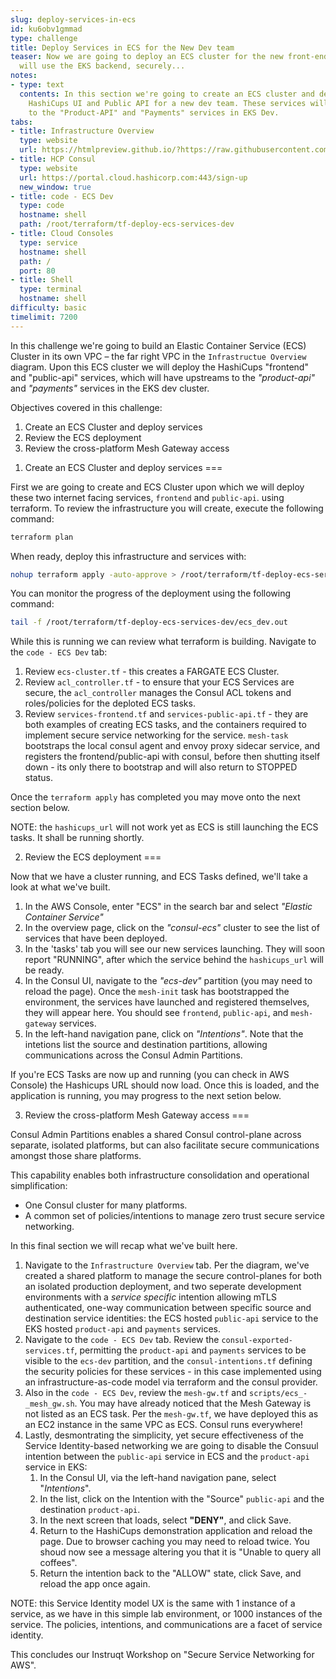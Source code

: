 ```yaml
---
slug: deploy-services-in-ecs
id: ku6obv1gmmad
type: challenge
title: Deploy Services in ECS for the New Dev team
teaser: Now we are going to deploy an ECS cluster for the new front-end team, which
  will use the EKS backend, securely...
notes:
- type: text
  contents: In this section we're going to create an ECS cluster and deploy only the
    HashiCups UI and Public API for a new dev team. These services will securely connect
    to the "Product-API" and "Payments" services in EKS Dev.
tabs:
- title: Infrastructure Overview
  type: website
  url: https://htmlpreview.github.io/?https://raw.githubusercontent.com/hashicorp/field-workshops-consul/master/instruqt-tracks/secure-service-networking-for-aws/assets/images/ssn4aws-infra-overview.html
- title: HCP Consul
  type: website
  url: https://portal.cloud.hashicorp.com:443/sign-up
  new_window: true
- title: code - ECS Dev
  type: code
  hostname: shell
  path: /root/terraform/tf-deploy-ecs-services-dev
- title: Cloud Consoles
  type: service
  hostname: shell
  path: /
  port: 80
- title: Shell
  type: terminal
  hostname: shell
difficulty: basic
timelimit: 7200
---
```

In this challenge we're going to build an Elastic Container Service (ECS) Cluster in its own VPC – the far right VPC in the `Infrastructue Overview` diagram. Upon this ECS cluster we will deploy the HashiCups "frontend" and "public-api" services, which will have upstreams to the *"product-api"* and *"payments"* services in the EKS dev cluster.

Objectives covered in this challenge:
1. Create an ECS Cluster and deploy services
2. Review the ECS deployment
3. Review the cross-platform Mesh Gateway access


1) Create an ECS Cluster and deploy services
===

First we are going to create and ECS Cluster upon which we will deploy these two internet facing services, `frontend` and `public-api`. using terraform. To review the infrastructure you will create, execute the following command:

```sh
terraform plan
```

When ready, deploy this infrastructure and services with:

```sh
nohup terraform apply -auto-approve > /root/terraform/tf-deploy-ecs-services-dev/ecs_dev.out &
```

You can monitor the progress of the deployment using the following command:

```sh
tail -f /root/terraform/tf-deploy-ecs-services-dev/ecs_dev.out
```

While this is running we can review what terraform is building. Navigate to the `code - ECS Dev` tab:
1. Review `ecs-cluster.tf` - this creates a FARGATE ECS Cluster.
2. Review `acl_controller.tf` - to ensure that your ECS Services are secure, the `acl_controller` manages the Consul ACL tokens and roles/policies for the deploted ECS tasks.
3. Review `services-frontend.tf` and `services-public-api.tf` - they are both examples of creating ECS tasks, and the containers required to implement secure service networking for the service. `mesh-task` bootstraps the local consul agent and envoy proxy sidecar service, and registers the frontend/public-api with consul, before then shutting itself down - its only there to bootstrap and will also return to STOPPED status.

Once the `terraform apply` has completed you may move onto the next section below.

NOTE: the `hashicups_url` will not work yet as ECS is still launching the ECS tasks. It shall be running shortly.

2) Review the ECS deployment
===

Now that we have a cluster running, and ECS Tasks defined, we'll take a look at what we've built.

1. In the AWS Console, enter "ECS" in the search bar and select *"Elastic Container Service"*
2. In the overview page, click on the *"consul-ecs"* cluster to see the list of services that have been deployed.
3. In the 'tasks' tab you will see our new services launching. They will soon report "RUNNING", after which the service behind the `hashicups_url` will be ready.
4. In the Consul UI, navigate to the *"ecs-dev"* partition (you may need to reload the page). Once the `mesh-init` task has bootstrapped the environment, the services have launched and registered themselves, they will appear here. You should see `frontend`, `public-api`, and `mesh-gateway` services.
5. In the left-hand navigation pane, click on *"Intentions"*. Note that the intetions list the source and destination partitions, allowing communications across the Consul Admin Partitions.

If you're ECS Tasks are now up and running (you can check in AWS Console) the Hashicups URL should now load. Once this is loaded, and the application is running, you may progress to the next setion below.

3) Review the cross-platform Mesh Gateway access
===

Consul Admin Partitions enables a shared Consul control-plane across separate, isolated platforms, but can also facilitate secure communications amongst those share platforms.

This capability enables both infrastructure consolidation and operational simplification:
* One Consul cluster for many platforms.
* A common set of policies/intentions to manage zero trust secure service networking.

In this final section we will recap what we've built here.

1. Navigate to the `Infrastructure Overview` tab. Per the diagram, we've created a shared platform to manage the secure control-planes for both an isolated production deployment, and two seperate development environments with a *service specific* intention allowing mTLS authenticated, one-way communication between specific source and destination service identities: the ECS hosted `public-api` service to the EKS hosted `product-api` and `payments` services.
2. Navigate to the `code - ECS Dev` tab. Review the `consul-exported-services.tf`, permitting the `product-api` and `payments` services to be visible to the `ecs-dev` partition, and the `consul-intentions.tf` defining the security policies for these services - in this case implemented using an infrastructure-as-code model via terraform and the consul provider.
3. Also in the `code - ECS Dev`, review the `mesh-gw.tf` and `scripts/ecs_-_mesh_gw.sh`. You may have already noticed that the Mesh Gateway is not listed as an ECS task. Per the `mesh-gw.tf`, we have deployed this as an EC2 instance in the same VPC as ECS. Consul runs everywhere!
4. Lastly, desmontrating the simplicity, yet secure effectiveness of the Service Identity-based networking we are going to disable the Consuul intention between the `public-api` service in ECS and the `product-api` service in EKS:
   1. In the Consul UI, via the left-hand navigation pane, select "*Intentions*".
   2. In the list, click on the Intention with the "Source" `public-api` and the destination `product-api`.
   3. In the next screen that loads, select **"DENY"**, and click Save.
   4. Return to the HashiCups demonstration application and reload the page. Due to browser caching you may need to reload twice. You shoud now see a message altering you that it is "Unable to query all coffees".
   5. Return the intention back to the "ALLOW" state, click Save, and reload the app once again.

NOTE: this Service Identity model UX is the same with 1 instance of a service, as we have in this simple lab environment, or 1000 instances of the service. The policies, intentions, and communications are a facet of service identity.


This concludes our Instruqt Workshop on "Secure Service Networking for AWS".